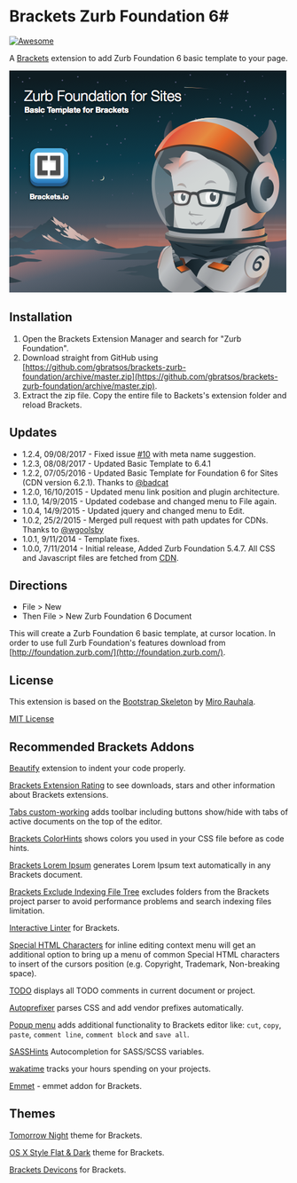 # Brackets Zurb Foundation 6#

[![Awesome](https://cdn.rawgit.com/sindresorhus/awesome/d7305f38d29fed78fa85652e3a63e154dd8e8829/media/badge.svg)](https://github.com/sindresorhus/awesome)

A [Brackets](http://brackets.io/) extension to add Zurb Foundation 6 basic template to your page.

![Brackets Zurb Foundation 6](image.png)

## Installation ##
1. Open the Brackets Extension Manager and search for "Zurb Foundation".
2. Download straight from GitHub using [https://github.com/gbratsos/brackets-zurb-foundation/archive/master.zip](https://github.com/gbratsos/brackets-zurb-foundation/archive/master.zip).
3. Extract the zip file. Copy the entire file to Backets's extension folder and reload Brackets.

## Updates ##
* 1.2.4, 09/08/2017 - Fixed issue [#10](https://github.com/GBratsos/brackets-zurb-foundation/issues/10) with meta name suggestion.
* 1.2.3, 08/08/2017 - Updated Basic Template to 6.4.1
* 1.2.2, 07/05/2016 - Updated Basic Template for Foundation 6 for Sites (CDN version 6.2.1). Thanks to [@badcat](https://github.com/badcat)
* 1.2.0, 16/10/2015 - Updated menu link position and plugin architecture.
* 1.1.0, 14/9/2015 - Updated codebase and changed menu to File again.
* 1.0.4, 14/9/2015 - Updated jquery and changed menu to Edit.
* 1.0.2, 25/2/2015 - Merged pull request with path updates for CDNs. Thanks to [@wgoolsby](https://github.com/wgoolsby)
* 1.0.1, 9/11/2014 - Template fixes.
* 1.0.0, 7/11/2014 - Initial release, Added Zurb Foundation 5.4.7. All CSS and Javascript files are fetched from [CDN](http://cdnjs.com/libraries/foundation/).

## Directions ##
* File > New
* Then File > New Zurb Foundation 6 Document

This will create a Zurb Foundation 6 basic template, at cursor location.
In order to use full Zurb Foundation's features download from [http://foundation.zurb.com/](http://foundation.zurb.com/).

## License ##
This extension is based on the [Bootstrap Skeleton](https://github.com/mirorauhala/brackets-bootstrap-skeleton) by [Miro Rauhala](https://github.com/mirorauhala).

[MIT License](LICENSE)

## Recommended Brackets Addons ##

[Beautify](https://github.com/drewhamlett/brackets-beautify) extension to indent your code properly.

[Brackets Extension Rating](https://github.com/dnbard/brackets-extension-rating) to see downloads, stars and other information about Brackets extensions.

[Tabs custom-working](https://github.com/DH3ALEJANDRO/custom-work-for-brackets) adds toolbar including buttons show/hide with tabs of active documents on the top of the editor.

[Brackets ColorHints](https://github.com/konstantinkobs/brackets-colorHints) shows colors you used in your CSS file before as code hints.

[Brackets Lorem Ipsum](https://github.com/lkcampbell/brackets-lorem-ipsum) generates Lorem Ipsum text automatically in any Brackets document.

[Brackets Exclude Indexing File Tree](https://github.com/DimitrK/exclude-indexing-filetree) excludes folders from the Brackets project parser to avoid performance problems and search indexing files limitation.

[Interactive Linter](https://github.com/MiguelCastillo/Brackets-InteractiveLinter) for Brackets.

[Special HTML Characters](https://github.com/thaneuk/brackets-special-html-chars) for inline editing context menu will get an additional option to bring up a menu of common Special HTML characters to insert of the cursors position (e.g. Copyright, Trademark, Non-breaking space).

[TODO](https://github.com/mikaeljorhult/brackets-todo) displays all TODO comments in current document or project.

[Autoprefixer](https://github.com/mikaeljorhult/brackets-autoprefixer) parses CSS and add vendor prefixes automatically.

[Popup menu](https://github.com/Denisov21/Popup-menu-extension) adds additional functionality to Brackets editor like: `cut`, `copy`, `paste`,  `comment line`, `comment block` and `save all`.

[SASSHints](https://github.com/konstantinkobs/brackets-SASShints) Autocompletion for SASS/SCSS variables.

[wakatime](https://wakatime.com) tracks your hours spending on your projects.

[Emmet](http://emmet.io/) - emmet addon for Brackets.

## Themes ##

[Tomorrow Night](https://github.com/Brackets-Themes/TomorrowNight) theme for Brackets.

[OS X Style Flat & Dark](https://github.com/aydieneue/brackets-osx-flat-dark-theme) theme for Brackets.

[Brackets Devicons](https://github.com/bvermeule/brackets-devicons) for Brackets.
